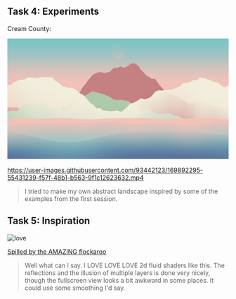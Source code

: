 
## Task 4: Experiments

Cream County:

![picc](cream_county.png)

https://user-images.githubusercontent.com/93442123/169892295-55431239-f57f-48b1-b563-9f1c12623632.mp4

> I tried to make my own abstract landscape inspired by some of the examples from the first session.

## Task 5: Inspiration

![love](lovelovelove.png)

[Spilled by the AMAZING flockaroo](https://www.shadertoy.com/view/MsGSRd)

> Well what can I say. I LOVE LOVE LOVE 2d fluid shaders like this. The reflections and the illusion of multiple layers is done very nicely, though the fullscreen view looks a bit awkward in some places. It could use some smoothing I'd say. 
